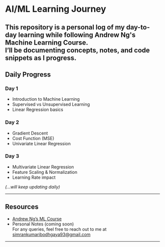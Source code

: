 # AI/ML Learning Journey 
This repository is a personal log of my day-to-day learning while following **Andrew Ng's Machine Learning Course**.  
I’ll be documenting concepts, notes, and code snippets as I progress.  
---

## Daily Progress  

### Day 1  
- Introduction to Machine Learning  
- Supervised vs Unsupervised Learning  
- Linear Regression basics  

### Day 2  
- Gradient Descent  
- Cost Function (MSE)  
- Univariate Linear Regression  

### Day 3  
- Multivariate Linear Regression  
- Feature Scaling & Normalization  
- Learning Rate impact  

*(...will keep updating daily)*  

---

## Resources  
- [Andrew Ng’s ML Course](https://www.coursera.org/learn/machine-learning)  
- Personal Notes (coming soon)  
For any queries, feel free to reach out to me at simrankumaribodhgaya93@gmail.com
---
